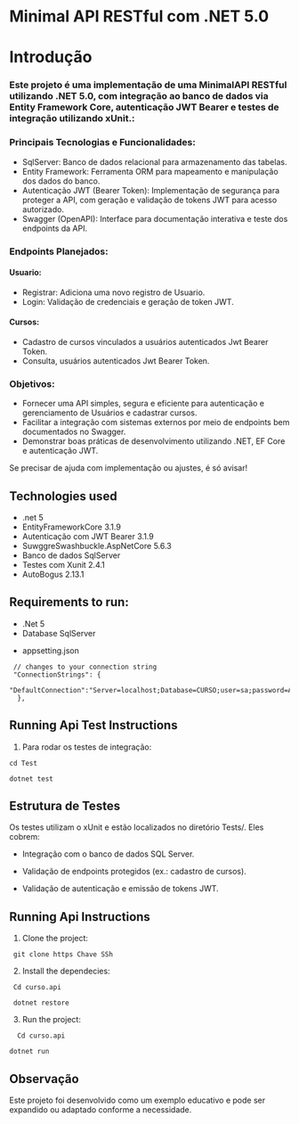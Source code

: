 # Minimal API RESTful com .NET 5.0 

# Introdução

### Este projeto é uma implementação de uma MinimalAPI RESTful utilizando .NET 5.0, com integração ao banco de dados via Entity Framework Core, autenticação JWT Bearer e testes de integração utilizando xUnit.:

### Principais Tecnologias e Funcionalidades:

 *  SqlServer: Banco de dados relacional para armazenamento das tabelas.
 *  Entity Framework: Ferramenta ORM para mapeamento e manipulação dos dados do banco.
 *  Autenticação JWT (Bearer Token): Implementação de segurança para proteger a API, com geração e validação de tokens JWT para acesso autorizado.
 *  Swagger (OpenAPI): Interface para documentação interativa e teste dos endpoints da API.

### Endpoints Planejados:

   #### Usuario:
   * Registrar: Adiciona uma novo registro de Usuario.
   * Login: Validação de credenciais e geração de token JWT.

   #### Cursos:
   * Cadastro de cursos vinculados a usuários autenticados Jwt Bearer Token.
   * Consulta, usuários autenticados Jwt Bearer Token.

### Objetivos:

* Fornecer uma API simples, segura e eficiente para autenticação e gerenciamento de Usuários e cadastrar cursos.
* Facilitar a integração com sistemas externos por meio de endpoints bem documentados no Swagger.
* Demonstrar boas práticas de desenvolvimento utilizando .NET, EF Core e autenticação JWT.

Se precisar de ajuda com implementação ou ajustes, é só avisar!

## Technologies used

 * .net 5 
 * EntityFrameworkCore 3.1.9
 * Autenticação com JWT Bearer 3.1.9
 * SuwggreSwashbuckle.AspNetCore 5.6.3
 * Banco de dados SqlServer
 * Testes com Xunit 2.4.1
 * AutoBogus 2.13.1

## Requirements to run:

- .Net 5
- Database SqlServer
* appsetting.json 
```
 // changes to your connection string
 "ConnectionStrings": {
    "DefaultConnection":"Server=localhost;Database=CURSO;user=sa;password=App@223020";
  },
```

## Running Api Test Instructions
1. Para rodar os testes de integração:
```
cd Test
```
```
dotnet test
```
## Estrutura de Testes

Os testes utilizam o xUnit e estão localizados no diretório Tests/. Eles cobrem:

* Integração com o banco de dados SQL Server.

* Validação de endpoints protegidos (ex.: cadastro de cursos).

* Validação de autenticação e emissão de tokens JWT.

## Running Api Instructions

1. Clone the project:

```
 git clone https Chave SSh
```

2. Install the dependecies:

```
 Cd curso.api
```
```
 dotnet restore
```

3. Run the project:

```
  Cd curso.api
```
```
dotnet run
```

## Observação
Este projeto foi desenvolvido como um exemplo educativo e pode ser expandido ou adaptado conforme a necessidade.

